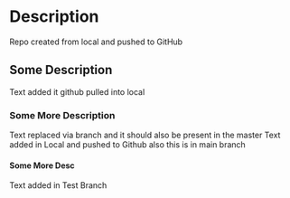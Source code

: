 # Description

Repo created from local and pushed to GitHub

## Some Description

Text added it github pulled into local

### Some More Description

Text replaced via branch and it should also be present in the master
Text added in Local and pushed to Github also this is in main branch

#### Some More Desc

Text added in Test Branch